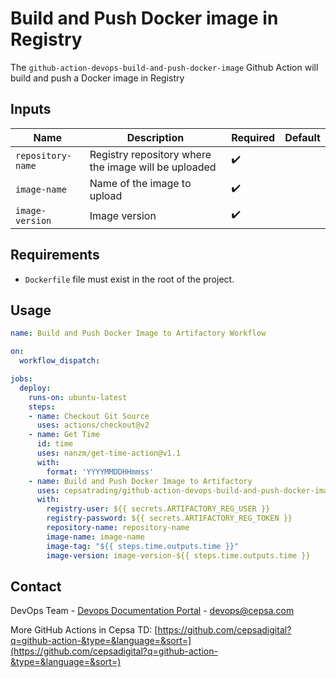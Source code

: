 # Build and Push Docker image in Registry

The `github-action-devops-build-and-push-docker-image` Github Action will build and push a Docker image in Registry
## Inputs

| Name | Description | Required |Default |
| --- | --- | --- | --- |
| `repository-name` | Registry repository where the image will be uploaded | :heavy_check_mark: | |
| `image-name` | Name of the image to upload | :heavy_check_mark: | |
| `image-version` | Image version | :heavy_check_mark: | |

## Requirements

* `Dockerfile` file must exist in the root of the project.

## Usage

```yaml  
name: Build and Push Docker Image to Artifactory Workflow

on:
  workflow_dispatch:

jobs:
  deploy:
    runs-on: ubuntu-latest
    steps:
    - name: Checkout Git Source
      uses: actions/checkout@v2
    - name: Get Time
      id: time
      uses: nanzm/get-time-action@v1.1
      with:
        format: 'YYYYMMDDHHmmss'
    - name: Build and Push Docker Image to Artifactory
      uses: cepsatrading/github-action-devops-build-and-push-docker-image@master
      with:
        registry-user: ${{ secrets.ARTIFACTORY_REG_USER }}
        registry-password: ${{ secrets.ARTIFACTORY_REG_TOKEN }}
        repository-name: repository-name
        image-name: image-name
        image-tag: "${{ steps.time.outputs.time }}"
        image-version: image-version-${{ steps.time.outputs.time }}
```

## Contact

DevOps Team - [Devops Documentation Portal](https://doc.devops.cepsacorp.com/) - devops@cepsa.com

More GitHub Actions in Cepsa TD: [https://github.com/cepsadigital?q=github-action-&type=&language=&sort=](https://github.com/cepsadigital?q=github-action-&type=&language=&sort=)
